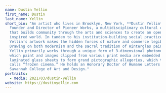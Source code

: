 ```yaml
---
name: Dustin Yellin
first_name: Dustin
last_name: Yellin
short_bio: "An artist who lives in Brooklyn, New York, **Dustin Yellin** is the
  Founder and Director of Pioneer Works, a multidisciplinary cultural center
  that builds community through the arts and sciences to create an open and
  inspired world. In tandem to his institution-building social practice,
  Yellin’s artwork makes the hidden forces of nature and commerce legible.
  Drawing on both modernism and the sacral tradition of Hinterglas painting,
  Yellin primarily works through a unique form of 3-dimensional photomontage, in
  which paint and images clipped from various print media are embedded within
  laminated glass sheets to form grand pictographic allegories, which the artist
  calls “frozen cinema.” He holds an Honorary Doctor of Humane Letters from the
  Savannah College of Art and Design."
portraits:
  - media: 2021/03/dustin-yellin
website: https://dustinyellin.com
---
```

